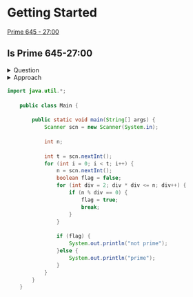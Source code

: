 # Getting Started

[Prime 645 - 27:00](#prime)

## Is Prime 645-27:00

<details>
<summary>Question</summary>
<img src = "./image/1_getting_started/1614492814951.png" >
<img src = "image/1_getting_started/1614493145026.png" >
</details>

<details>
<summary>Approach</summary>
- divide with 2 if the remainder is 0 then prime otherwise not prime<br>
- optimization: instead of 
</details>

```java
import java.util.*;

    public class Main {

        public static void main(String[] args) {
            Scanner scn = new Scanner(System.in);

            int n;

            int t = scn.nextInt();
            for (int i = 0; i < t; i++) {
                n = scn.nextInt();
                boolean flag = false;
                for (int div = 2; div * div <= n; div++) {
                    if (n % div == 0) {
                        flag = true;
                        break;
                    }
                }

                if (flag) {
                    System.out.println("not prime");
                }else {
                    System.out.println("prime");
                }
            }
        }
    }
```
